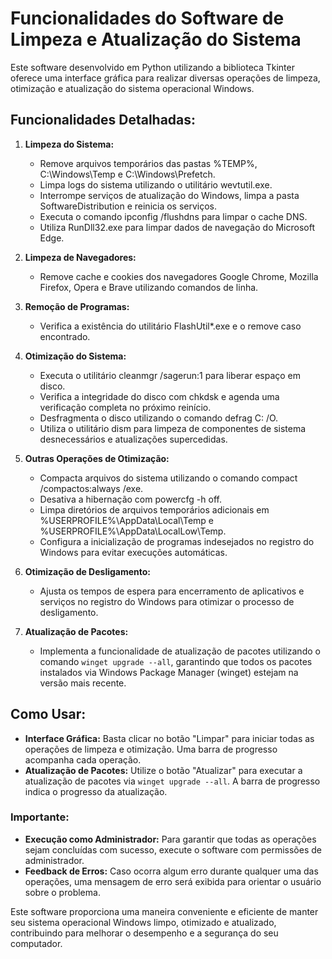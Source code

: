 # Funcionalidades do Software de Limpeza e Atualização do Sistema

Este software desenvolvido em Python utilizando a biblioteca Tkinter oferece uma interface gráfica para realizar diversas operações de limpeza, otimização e atualização do sistema operacional Windows.

## Funcionalidades Detalhadas:

1. **Limpeza do Sistema:**
   - Remove arquivos temporários das pastas %TEMP%, C:\\Windows\\Temp e C:\\Windows\\Prefetch.
   - Limpa logs do sistema utilizando o utilitário wevtutil.exe.
   - Interrompe serviços de atualização do Windows, limpa a pasta SoftwareDistribution e reinicia os serviços.
   - Executa o comando ipconfig /flushdns para limpar o cache DNS.
   - Utiliza RunDll32.exe para limpar dados de navegação do Microsoft Edge.

2. **Limpeza de Navegadores:**
   - Remove cache e cookies dos navegadores Google Chrome, Mozilla Firefox, Opera e Brave utilizando comandos de linha.

3. **Remoção de Programas:**
   - Verifica a existência do utilitário FlashUtil*.exe e o remove caso encontrado.

4. **Otimização do Sistema:**
   - Executa o utilitário cleanmgr /sagerun:1 para liberar espaço em disco.
   - Verifica a integridade do disco com chkdsk e agenda uma verificação completa no próximo reinício.
   - Desfragmenta o disco utilizando o comando defrag C: /O.
   - Utiliza o utilitário dism para limpeza de componentes de sistema desnecessários e atualizações supercedidas.

5. **Outras Operações de Otimização:**
   - Compacta arquivos do sistema utilizando o comando compact /compactos:always /exe.
   - Desativa a hibernação com powercfg -h off.
   - Limpa diretórios de arquivos temporários adicionais em %USERPROFILE%\\AppData\\Local\\Temp e %USERPROFILE%\\AppData\\LocalLow\\Temp.
   - Configura a inicialização de programas indesejados no registro do Windows para evitar execuções automáticas.

6. **Otimização de Desligamento:**
   - Ajusta os tempos de espera para encerramento de aplicativos e serviços no registro do Windows para otimizar o processo de desligamento.

7. **Atualização de Pacotes:**
   - Implementa a funcionalidade de atualização de pacotes utilizando o comando `winget upgrade --all`, garantindo que todos os pacotes instalados via Windows Package Manager (winget) estejam na versão mais recente.

## Como Usar:

- **Interface Gráfica:** Basta clicar no botão "Limpar" para iniciar todas as operações de limpeza e otimização. Uma barra de progresso acompanha cada operação.
- **Atualização de Pacotes:** Utilize o botão "Atualizar" para executar a atualização de pacotes via `winget upgrade --all`. A barra de progresso indica o progresso da atualização.

### Importante:

- **Execução como Administrador:** Para garantir que todas as operações sejam concluídas com sucesso, execute o software com permissões de administrador.
- **Feedback de Erros:** Caso ocorra algum erro durante qualquer uma das operações, uma mensagem de erro será exibida para orientar o usuário sobre o problema.

Este software proporciona uma maneira conveniente e eficiente de manter seu sistema operacional Windows limpo, otimizado e atualizado, contribuindo para melhorar o desempenho e a segurança do seu computador.
